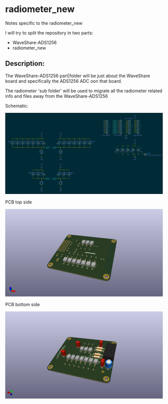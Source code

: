 # radiometer_new

Notes specific to the radiometer_new

I will try to split the repository in two parts:
- WaveShare-ADS1256
- radiometer_new

## Description:

The WaveShare-ADS1256 part|folder will be just about the WaveShare board and specifically the ADS1256 ADC oon that board.

The radiometer 'sub folder' will be used to migrate all the radiometer related info and files away from the WaveShare-ADS1256

Schematic:

![image](radiometer_new_sch.png)

PCB top side

![image](radiometer_new_pcb_t.png)

PCB bottom side

![image](radiometer_new_pcb_b.png)